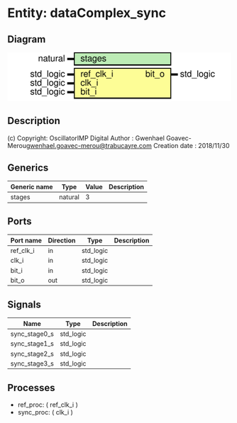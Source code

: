 # Entity: dataComplex_sync

## Diagram

![Diagram](dataComplex_sync.svg "Diagram")
## Description

(c) Copyright: OscillatorIMP Digital
Author : Gwenhael Goavec-Merou<gwenhael.goavec-merou@trabucayre.com>
Creation date : 2018/11/30
## Generics

| Generic name | Type    | Value | Description |
| ------------ | ------- | ----- | ----------- |
| stages       | natural | 3     |             |
## Ports

| Port name | Direction | Type      | Description |
| --------- | --------- | --------- | ----------- |
| ref_clk_i | in        | std_logic |             |
| clk_i     | in        | std_logic |             |
| bit_i     | in        | std_logic |             |
| bit_o     | out       | std_logic |             |
## Signals

| Name           | Type      | Description |
| -------------- | --------- | ----------- |
| sync_stage0_s  | std_logic |             |
|  sync_stage1_s | std_logic |             |
| sync_stage2_s  | std_logic |             |
|  sync_stage3_s | std_logic |             |
## Processes
- ref_proc: ( ref_clk_i )
- sync_proc: ( clk_i )
